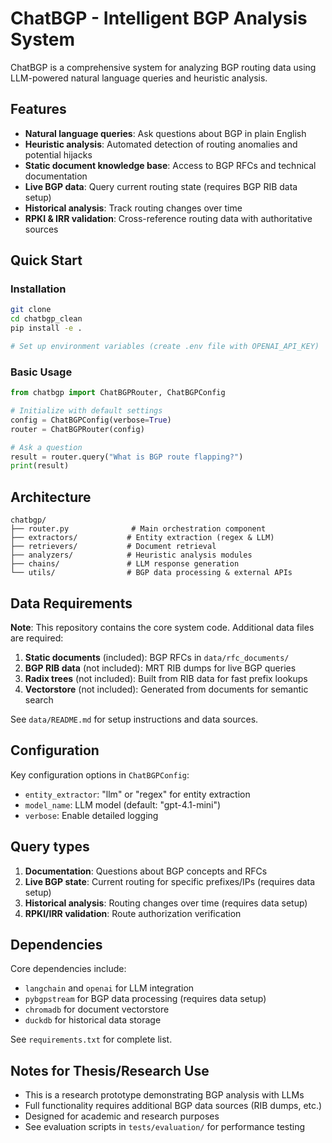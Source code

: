 # ChatBGP - Intelligent BGP Analysis System

ChatBGP is a comprehensive system for analyzing BGP routing data using LLM-powered natural language queries and heuristic analysis.

## Features

- **Natural language queries**: Ask questions about BGP in plain English
- **Heuristic analysis**: Automated detection of routing anomalies and potential hijacks
- **Static document knowledge base**: Access to BGP RFCs and technical documentation
- **Live BGP data**: Query current routing state (requires BGP RIB data setup)
- **Historical analysis**: Track routing changes over time
- **RPKI & IRR validation**: Cross-reference routing data with authoritative sources

## Quick Start

### Installation

```bash
git clone 
cd chatbgp_clean
pip install -e .

# Set up environment variables (create .env file with OPENAI_API_KEY)
```

### Basic Usage

```python
from chatbgp import ChatBGPRouter, ChatBGPConfig

# Initialize with default settings
config = ChatBGPConfig(verbose=True)
router = ChatBGPRouter(config)

# Ask a question
result = router.query("What is BGP route flapping?")
print(result)
```

## Architecture

```
chatbgp/
├── router.py              # Main orchestration component
├── extractors/           # Entity extraction (regex & LLM)
├── retrievers/           # Document retrieval
├── analyzers/            # Heuristic analysis modules
├── chains/               # LLM response generation
└── utils/                # BGP data processing & external APIs
```

## Data Requirements

**Note**: This repository contains the core system code. Additional data files are required:

1. **Static documents** (included): BGP RFCs in `data/rfc_documents/`
2. **BGP RIB data** (not included): MRT RIB dumps for live BGP queries
3. **Radix trees** (not included): Built from RIB data for fast prefix lookups
4. **Vectorstore** (not included): Generated from documents for semantic search

See `data/README.md` for setup instructions and data sources.

## Configuration

Key configuration options in `ChatBGPConfig`:

- `entity_extractor`: "llm" or "regex" for entity extraction
- `model_name`: LLM model (default: "gpt-4.1-mini")
- `verbose`: Enable detailed logging

## Query types

1. **Documentation**: Questions about BGP concepts and RFCs
2. **Live BGP state**: Current routing for specific prefixes/IPs (requires data setup)
3. **Historical analysis**: Routing changes over time (requires data setup)
4. **RPKI/IRR validation**: Route authorization verification

## Dependencies

Core dependencies include:
- `langchain` and `openai` for LLM integration
- `pybgpstream` for BGP data processing (requires data setup)
- `chromadb` for document vectorstore
- `duckdb` for historical data storage

See `requirements.txt` for complete list.

## Notes for Thesis/Research Use

- This is a research prototype demonstrating BGP analysis with LLMs
- Full functionality requires additional BGP data sources (RIB dumps, etc.)
- Designed for academic and research purposes
- See evaluation scripts in `tests/evaluation/` for performance testing
